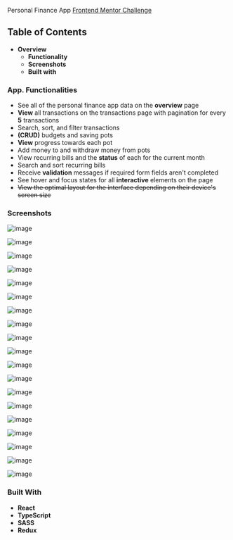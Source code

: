 Personal Finance App [Frontend Mentor Challenge](https://www.frontendmentor.io/challenges/personal-finance-app-JfjtZgyMt1)
## Table of Contents
* <strong>Overview</strong>
    * <strong>Functionality</strong>
    * <strong>Screenshots</strong>
    * <strong>Built with</strong>

### App. Functionalities
* See all of the personal finance app data on the <strong>overview</strong> page
* <strong>View</strong> all transactions on the transactions page with pagination for every <strong>5</strong> transactions
* Search, sort, and filter transactions
* <strong>(CRUD)</strong> budgets and saving pots
* <strong>View</strong> progress towards each pot
* Add money to and withdraw money from pots
* View recurring bills and the <strong>status</strong> of each for the current month
* Search and sort recurring bills
* Receive <strong>validation</strong> messages if required form fields aren't completed
* See hover and focus states for all <strong>interactive</strong> elements on the page
* ~~View the optimal layout for the interface depending on their device's screen size~~
### Screenshots
![image](https://github.com/user-attachments/assets/58c072a5-c502-4b58-b7b1-4160327c76d9)

![image](https://github.com/user-attachments/assets/f81a59aa-5401-440b-aac1-4b48a4a04373)

![image](https://github.com/user-attachments/assets/bac81ed5-45d4-4918-936e-0dc1b33d9a6f)

![image](https://github.com/user-attachments/assets/f89730dc-2fa2-48d8-9fe9-c8f6ade083bf)

![image](https://github.com/user-attachments/assets/1332a5c5-9e3c-4823-8243-406bdfcb4405)

![image](https://github.com/user-attachments/assets/51f22f45-93e2-4325-b5b8-0afb3e5bf2f9)

![image](https://github.com/user-attachments/assets/100b0816-e412-4e2b-a146-9b6dcfd30efc)

![image](https://github.com/user-attachments/assets/533742c9-0fb4-42d4-a7c5-3240a6e3ae71)

![image](https://github.com/user-attachments/assets/b1535c97-e6f0-4942-a514-0f148dd86b4b)

![image](https://github.com/user-attachments/assets/1d6aed05-8a4c-4dde-a0a8-622a2f3c9637)

![image](https://github.com/user-attachments/assets/d3bb1247-ff23-4e5c-8ab0-0e4810a20417)

![image](https://github.com/user-attachments/assets/7e8db204-2a95-497d-bc07-02972d73bfaa)

![image](https://github.com/user-attachments/assets/1d50dbf4-0c72-4d7e-8631-6c3d97557f68)

![image](https://github.com/user-attachments/assets/124885df-f348-44b2-a6bf-6918bf54b090)

![image](https://github.com/user-attachments/assets/ea85d3c8-48a7-4f35-9afd-f1519dda84ad)

![image](https://github.com/user-attachments/assets/a8d92a03-51f3-4a45-b668-c9262a0c1aac)

![image](https://github.com/user-attachments/assets/71775c84-072d-46a1-b499-8a0550c1916c)

![image](https://github.com/user-attachments/assets/22846b78-5b00-4070-a9d9-a6e784a49b81)

![image](https://github.com/user-attachments/assets/5923e600-883b-4892-83ee-0ba5b460b58f)

### Built With
* <strong>React</strong>
* <strong>TypeScript</strong>
* <strong>SASS</strong>
* <strong>Redux</strong>
 